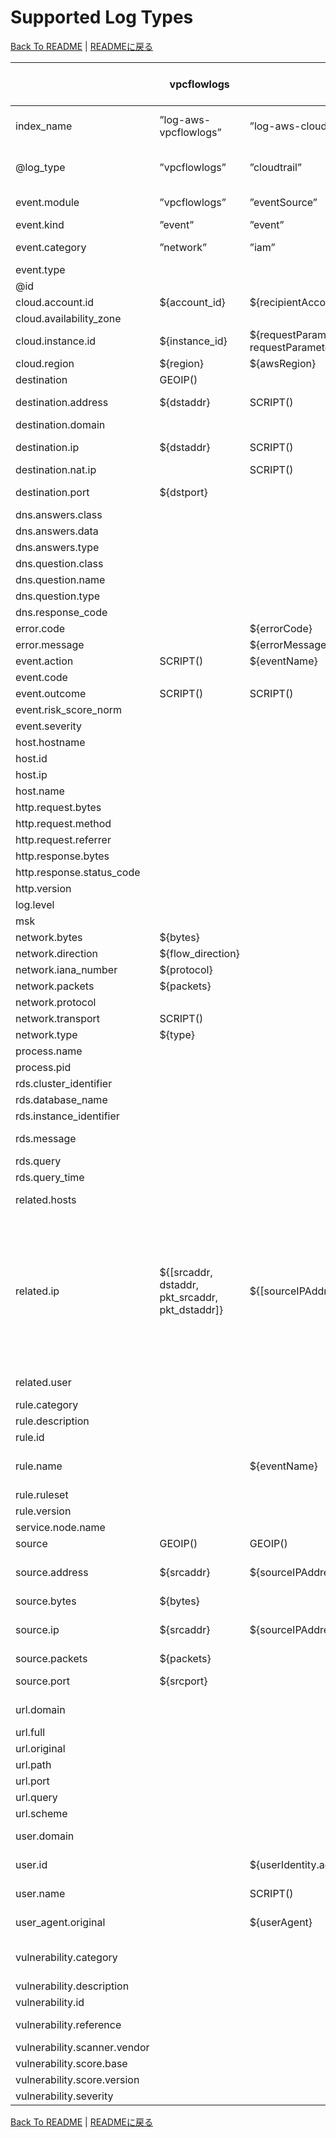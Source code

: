 # Supported Log Types

[Back To README](../README.md) | [READMEに戻る](../README_ja.md)

|                            |                  vpcflowlogs                  |                                                                           cloudtrail                                                                            |          networkfirewall           |                                                                                                                                                                                                                                                                                                                                                                                                      guardduty                                                                                                                                                                                                                                                                                                                                                                                                       |                                                         inspector                                                         |                                                                                                                                                                                                                                                                                                                                                                                                                                                                                                                                        securityhub                                                                                                                                                                                                                                                                                                                                                                                                                                                                                                                                         |             nlb              |                alb                 |           clb            |      s3accesslog      | config-history | config-snapshot |  config-rules  | cloudfront-realtime | cloudfront-standard |           waf           |   route53resolver   |       rds-postgresql       |       rds-mysql-audit        | rds-mysql-general |              rds-mysql-error              | rds-mysql-slowquery | elasticache-redis-slowlog |      msk       |                            opensearch-audit                            |    workspaces-event    |     workspaces-inventory     |         trustedadvisor         |                                            directory-service                                            |                                                 fsx-win                                                 |                                              windows-event                                              |   linux-secure   | linux-os-syslog |      index-metrics       |
|----------------------------|-----------------------------------------------|-----------------------------------------------------------------------------------------------------------------------------------------------------------------|------------------------------------|----------------------------------------------------------------------------------------------------------------------------------------------------------------------------------------------------------------------------------------------------------------------------------------------------------------------------------------------------------------------------------------------------------------------------------------------------------------------------------------------------------------------------------------------------------------------------------------------------------------------------------------------------------------------------------------------------------------------------------------------------------------------------------------------------------------------|---------------------------------------------------------------------------------------------------------------------------|--------------------------------------------------------------------------------------------------------------------------------------------------------------------------------------------------------------------------------------------------------------------------------------------------------------------------------------------------------------------------------------------------------------------------------------------------------------------------------------------------------------------------------------------------------------------------------------------------------------------------------------------------------------------------------------------------------------------------------------------------------------------------------------------------------------------------------------------------------------------------------------------------------------------------------------------------------------------------------------------------------------------------------------------------------------------------------------------|------------------------------|------------------------------------|--------------------------|-----------------------|----------------|-----------------|----------------|---------------------|---------------------|-------------------------|---------------------|----------------------------|------------------------------|-------------------|-------------------------------------------|---------------------|---------------------------|----------------|------------------------------------------------------------------------|------------------------|------------------------------|--------------------------------|---------------------------------------------------------------------------------------------------------|---------------------------------------------------------------------------------------------------------|---------------------------------------------------------------------------------------------------------|------------------|-----------------|--------------------------|
|index_name                  |”log-aws-vpcflowlogs”                          |”log-aws-cloudtrail”                                                                                                                                             |”log-aws-networkfirewall”           |”log-aws-guardduty”                                                                                                                                                                                                                                                                                                                                                                                                                                                                                                                                                                                                                                                                                                                                                                                                   |”log-aws-inspector”                                                                                                        |”log-aws-securityhub”                                                                                                                                                                                                                                                                                                                                                                                                                                                                                                                                                                                                                                                                                                                                                                                                                                                                                                                                                                                                                                                                       |”log-aws-elb”                 |”log-aws-elb”                       |”log-aws-elb”             |”log-aws-s3accesslog”  |”log-aws-config”|”log-aws-config” |”log-aws-config”|”log-aws-cloudfront” |”log-aws-cloudfront” |”log-aws-waf”            |”log-aws-r53resolver”|”log-aws-rds-postgresql”    |”log-aws-rds-mysql”           |”log-aws-rds-mysql”|”log-aws-rds-mysql”                        |”log-aws-rds-mysql”  |”log-aws-elasticache”      |”log-aws-msk”   |”log-aws-opensearch”                                                    |”log-aws-workspaces”    |”log-aws-workspaces”          |”log-aws-trustedadvisor”        |”log-aws-directory-service”                                                                              |”log-aws-fsx-win”                                                                                        |”log-win-event”                                                                                          |”log-linux-secure”|”log-linux-os”   |”metrics-opensearch-index”|
|@log_type                   |”vpcflowlogs”                                  |”cloudtrail”                                                                                                                                                     |”networkfirewall”                   |”guardduty”                                                                                                                                                                                                                                                                                                                                                                                                                                                                                                                                                                                                                                                                                                                                                                                                           |”inspector”                                                                                                                |”securityhub”                                                                                                                                                                                                                                                                                                                                                                                                                                                                                                                                                                                                                                                                                                                                                                                                                                                                                                                                                                                                                                                                               |”nlb”                         |”alb”                               |”clb”                     |”s3accesslog”          |”config-history”|”config-snapshot”|”config-rules”  |”cloudfront-realtime”|”cloudfront-standard”|”waf”                    |”route53resolver”    |”rds-postgresql”            |”rds-mysql-audit”             |”rds-mysql-general”|”rds-mysql-error”                          |”rds-mysql-slowquery”|”elasticache-redis-slowlog”|”msk”           |”opensearch-audit”                                                      |”workspaces-event”      |”workspaces-inventory”        |”trustedadvisor”                |”directory-service”                                                                                      |”fsx-win”                                                                                                |”windows-event”                                                                                          |”linux-secure”    |”linux-os-syslog”|”index-metrics”           |
|event.module                |”vpcflowlogs”                                  |”eventSource”                                                                                                                                                    |”event.event_type”                  |”guardduty”                                                                                                                                                                                                                                                                                                                                                                                                                                                                                                                                                                                                                                                                                                                                                                                                           |”inspector”                                                                                                                |SCRIPT()                                                                                                                                                                                                                                                                                                                                                                                                                                                                                                                                                                                                                                                                                                                                                                                                                                                                                                                                                                                                                                                                                    |”nlb”                         |”alb”                               |”clb”                     |”s3accesslog”          |”config-history”|”config-snapshot”|”config-rules”  |”cloudfront-realtime”|”cloudfront-standard”|”waf”                    |”route53resolver”    |”rds-postgresql”            |”audit”                       |”general”          |”error”                                    |”slowquery”          |”redis-slowlog”            |”msk”           |”opensearch-audit”                                                      |”workspaces-event”      |”workspaces-inventory”        |”trustedadvisor”                |”Event.System.Channel”                                                                                   |”Event.System.Channel”                                                                                   |”Event.System.Channel”                                                                                   |”linux-secure”    |”linux-os-syslog”|”index-metrics”           |
|event.kind                  |”event”                                        |”event”                                                                                                                                                          |SCRIPT()                            |”alert”                                                                                                                                                                                                                                                                                                                                                                                                                                                                                                                                                                                                                                                                                                                                                                                                               |                                                                                                                           |”alert”                                                                                                                                                                                                                                                                                                                                                                                                                                                                                                                                                                                                                                                                                                                                                                                                                                                                                                                                                                                                                                                                                     |”event”                       |”event”                             |”event”                   |”event”                |”state”         |”state”          |”alert”         |”event”              |”event”              |”alert”                  |”event”              |                            |                              |                   |                                           |                     |                           |                |”event”                                                                 |”event”                 |”state”                       |SCRIPT()                        |”event”                                                                                                  |”event”                                                                                                  |”event”                                                                                                  |”event”           |”event”          |                          |
|event.category              |”network”                                      |”iam”                                                                                                                                                            |”network”                           |SCRIPT()                                                                                                                                                                                                                                                                                                                                                                                                                                                                                                                                                                                                                                                                                                                                                                                                              |                                                                                                                           |SCRIPT()                                                                                                                                                                                                                                                                                                                                                                                                                                                                                                                                                                                                                                                                                                                                                                                                                                                                                                                                                                                                                                                                                    |”network”                     |”web”                               |”web”                     |”web”                  |”configuration” |”configuration”  |”configuration” |”web”                |”web”                |”web”                    |”network”            |SCRIPT()                    |”database”                    |”database”         |”database”                                 |”database”           |”database”                 |                |SCRIPT()                                                                |”[authentication, host]”|”[host]”                      |SCRIPT()                        |                                                                                                         |                                                                                                         |                                                                                                         |SCRIPT()          |SCRIPT()         |                          |
|event.type                  |                                               |                                                                                                                                                                 |                                    |                                                                                                                                                                                                                                                                                                                                                                                                                                                                                                                                                                                                                                                                                                                                                                                                                      |                                                                                                                           |                                                                                                                                                                                                                                                                                                                                                                                                                                                                                                                                                                                                                                                                                                                                                                                                                                                                                                                                                                                                                                                                                            |                              |                                    |                          |                       |”info”          |”info”           |”change”        |                     |                     |                         |                     |                            |                              |                   |                                           |                     |                           |                |”[info]”                                                                |”[info]”                |”[info]”                      |”info”                          |                                                                                                         |                                                                                                         |                                                                                                         |                  |                 |                          |
|@id                         |                                               |                                                                                                                                                                 |                                    |                                                                                                                                                                                                                                                                                                                                                                                                                                                                                                                                                                                                                                                                                                                                                                                                                      |                                                                                                                           |                                                                                                                                                                                                                                                                                                                                                                                                                                                                                                                                                                                                                                                                                                                                                                                                                                                                                                                                                                                                                                                                                            |                              |                                    |                          |                       |SCRIPT()        |SCRIPT()         |SCRIPT()        |                     |                     |                         |                     |                            |                              |                   |                                           |                     |                           |                |                                                                        |                        |                              |                                |                                                                                                         |                                                                                                         |                                                                                                         |                  |                 |                          |
|cloud.account.id            |${account_id}                                  |${recipientAccountId}                                                                                                                                            |[FromS3Key]                         |[FromS3Key]                                                                                                                                                                                                                                                                                                                                                                                                                                                                                                                                                                                                                                                                                                                                                                                                           |[FromS3Key]                                                                                                                |${AwsAccountId}                                                                                                                                                                                                                                                                                                                                                                                                                                                                                                                                                                                                                                                                                                                                                                                                                                                                                                                                                                                                                                                                             |[FromS3Key]                   |[FromS3Key]                         |[FromS3Key]               |[FromS3Key]            |${awsAccountId} |${awsAccountId}  |${awsAccountId} |[FromS3Key]          |[FromS3Key]          |SCRIPT()                 |[FromS3Key]          |[FromS3Key]                 |[FromS3Key]                   |[FromS3Key]        |[FromS3Key]                                |[FromS3Key]          |[FromS3Key]                |[FromS3Key]     |[FromS3Key]                                                             |[FromS3Key]             |[FromS3Key]                   |[FromS3Key]                     |[FromS3Key]                                                                                              |[FromS3Key]                                                                                              |[FromS3Key]                                                                                              |[FromS3Key]       |[FromS3Key]      |[FromS3Key]               |
|cloud.availability_zone     |                                               |                                                                                                                                                                 |${availability_zone}                |                                                                                                                                                                                                                                                                                                                                                                                                                                                                                                                                                                                                                                                                                                                                                                                                                      |                                                                                                                           |                                                                                                                                                                                                                                                                                                                                                                                                                                                                                                                                                                                                                                                                                                                                                                                                                                                                                                                                                                                                                                                                                            |                              |                                    |                          |                       |                |                 |                |                     |                     |                         |                     |                            |                              |                   |                                           |                     |                           |                |                                                                        |                        |                              |                                |                                                                                                         |                                                                                                         |                                                                                                         |                  |                 |                          |
|cloud.instance.id           |${instance_id}                                 |${requestParameters.instanceId responseElements.instancesSet.items.0.instanceId requestParameters.DescribeInstanceCreditSpecificationsRequest.InstanceId.content}|                                    |${resource.instanceDetails.instanceId}                                                                                                                                                                                                                                                                                                                                                                                                                                                                                                                                                                                                                                                                                                                                                                                |${resources.0.id}                                                                                                          |SCRIPT()                                                                                                                                                                                                                                                                                                                                                                                                                                                                                                                                                                                                                                                                                                                                                                                                                                                                                                                                                                                                                                                                                    |                              |                                    |                          |                       |SCRIPT()        |SCRIPT()         |SCRIPT()        |                     |                     |                         |${instance}          |                            |                              |                   |                                           |                     |                           |                |                                                                        |                        |                              |                                |                                                                                                         |                                                                                                         |SCRIPT()                                                                                                 |SCRIPT()          |SCRIPT()         |                          |
|cloud.region                |${region}                                      |${awsRegion}                                                                                                                                                     |[FromS3Key]                         |[FromS3Key]                                                                                                                                                                                                                                                                                                                                                                                                                                                                                                                                                                                                                                                                                                                                                                                                           |[FromS3Key]                                                                                                                |${Resources.0.Region}                                                                                                                                                                                                                                                                                                                                                                                                                                                                                                                                                                                                                                                                                                                                                                                                                                                                                                                                                                                                                                                                       |[FromS3Key]                   |[FromS3Key]                         |[FromS3Key]               |SCRIPT()               |${awsRegion}    |${awsRegion}     |${awsRegion}    |”global”             |”global”             |SCRIPT()                 |${region}            |[FromS3Key]                 |[FromS3Key]                   |[FromS3Key]        |[FromS3Key]                                |[FromS3Key]          |[FromS3Key]                |[FromS3Key]     |[FromS3Key]                                                             |[FromS3Key]             |[FromS3Key]                   |${result.flaggedResource.region}|[FromS3Key]                                                                                              |[FromS3Key]                                                                                              |[FromS3Key]                                                                                              |[FromS3Key]       |[FromS3Key]      |[FromS3Key]               |
|destination                 |GEOIP()                                        |                                                                                                                                                                 |GEOIP()                             |GEOIP()                                                                                                                                                                                                                                                                                                                                                                                                                                                                                                                                                                                                                                                                                                                                                                                                               |                                                                                                                           |GEOIP()                                                                                                                                                                                                                                                                                                                                                                                                                                                                                                                                                                                                                                                                                                                                                                                                                                                                                                                                                                                                                                                                                     |GEOIP()                       |GEOIP()                             |GEOIP()                   |                       |                |                 |                |                     |                     |                         |                     |                            |                              |                   |                                           |                     |                           |                |                                                                        |                        |                              |                                |GEOIP()                                                                                                  |GEOIP()                                                                                                  |GEOIP()                                                                                                  |                  |                 |                          |
|destination.address         |${dstaddr}                                     |SCRIPT()                                                                                                                                                         |                                    |SCRIPT()                                                                                                                                                                                                                                                                                                                                                                                                                                                                                                                                                                                                                                                                                                                                                                                                              |                                                                                                                           |${ProductFields.aws/guardduty/resource/instanceDetails/networkInterfaces.0_/privateIpAddress ProductFields.aws/guardduty/service/action/networkConnectionAction/localIpDetails/ipAddressV4}                                                                                                                                                                                                                                                                                                                                                                                                                                                                                                                                                                                                                                                                                                                                                                                                                                                                                                 |${destination_ip}             |${target_ip}                        |${backend_ip}             |${EndPoint}            |                |                 |                |                     |                     |                         |                     |                            |                              |                   |                                           |                     |                           |                |                                                                        |                        |                              |                                |                                                                                                         |                                                                                                         |                                                                                                         |                  |                 |                          |
|destination.domain          |                                               |                                                                                                                                                                 |                                    |                                                                                                                                                                                                                                                                                                                                                                                                                                                                                                                                                                                                                                                                                                                                                                                                                      |                                                                                                                           |                                                                                                                                                                                                                                                                                                                                                                                                                                                                                                                                                                                                                                                                                                                                                                                                                                                                                                                                                                                                                                                                                            |                              |                                    |                          |${EndPoint}            |                |                 |                |                     |                     |                         |                     |                            |                              |                   |                                           |                     |                           |                |                                                                        |                        |                              |                                |                                                                                                         |                                                                                                         |                                                                                                         |                  |                 |                          |
|destination.ip              |${dstaddr}                                     |SCRIPT()                                                                                                                                                         |${event.dest_ip}                    |SCRIPT()                                                                                                                                                                                                                                                                                                                                                                                                                                                                                                                                                                                                                                                                                                                                                                                                              |                                                                                                                           |${ProductFields.aws/guardduty/resource/instanceDetails/networkInterfaces.0_/privateIpAddress ProductFields.aws/guardduty/service/action/networkConnectionAction/localIpDetails/ipAddressV4}                                                                                                                                                                                                                                                                                                                                                                                                                                                                                                                                                                                                                                                                                                                                                                                                                                                                                                 |${destination_ip}             |${target_ip}                        |${backend_ip}             |                       |                |                 |                |                     |                     |                         |                     |                            |                              |                   |                                           |                     |                           |                |                                                                        |                        |                              |                                |${Event.EventData.Data.DestAddress}                                                                      |${Event.EventData.Data.DestAddress}                                                                      |${Event.EventData.Data.DestAddress}                                                                      |                  |                 |                          |
|destination.nat.ip          |                                               |SCRIPT()                                                                                                                                                         |                                    |SCRIPT()                                                                                                                                                                                                                                                                                                                                                                                                                                                                                                                                                                                                                                                                                                                                                                                                              |                                                                                                                           |${ProductFields.aws/guardduty/resource/instanceDetails/networkInterfaces.0_/publicIp}                                                                                                                                                                                                                                                                                                                                                                                                                                                                                                                                                                                                                                                                                                                                                                                                                                                                                                                                                                                                       |                              |                                    |                          |                       |                |                 |                |                     |                     |                         |                     |                            |                              |                   |                                           |                     |                           |                |                                                                        |                        |                              |                                |                                                                                                         |                                                                                                         |                                                                                                         |                  |                 |                          |
|destination.port            |${dstport}                                     |                                                                                                                                                                 |${event.dest_port}                  |SCRIPT()                                                                                                                                                                                                                                                                                                                                                                                                                                                                                                                                                                                                                                                                                                                                                                                                              |                                                                                                                           |${ProductFields.aws/guardduty/service/action/portProbeAction/portProbeDetails/localPortDetails.0_/port ProductFields.aws/guardduty/service/action/networkConnectionAction/localPortDetails/port}                                                                                                                                                                                                                                                                                                                                                                                                                                                                                                                                                                                                                                                                                                                                                                                                                                                                                            |${destination_port}           |${target_port}                      |${backend_port}           |                       |                |                 |                |                     |                     |                         |                     |                            |                              |                   |                                           |                     |                           |                |                                                                        |                        |                              |                                |${Event.EventData.Data.DestPort}                                                                         |${Event.EventData.Data.DestPort}                                                                         |${Event.EventData.Data.DestPort}                                                                         |                  |                 |                          |
|dns.answers.class           |                                               |                                                                                                                                                                 |                                    |                                                                                                                                                                                                                                                                                                                                                                                                                                                                                                                                                                                                                                                                                                                                                                                                                      |                                                                                                                           |                                                                                                                                                                                                                                                                                                                                                                                                                                                                                                                                                                                                                                                                                                                                                                                                                                                                                                                                                                                                                                                                                            |                              |                                    |                          |                       |                |                 |                |                     |                     |                         |${answers.0.Class}   |                            |                              |                   |                                           |                     |                           |                |                                                                        |                        |                              |                                |                                                                                                         |                                                                                                         |                                                                                                         |                  |                 |                          |
|dns.answers.data            |                                               |                                                                                                                                                                 |                                    |                                                                                                                                                                                                                                                                                                                                                                                                                                                                                                                                                                                                                                                                                                                                                                                                                      |                                                                                                                           |                                                                                                                                                                                                                                                                                                                                                                                                                                                                                                                                                                                                                                                                                                                                                                                                                                                                                                                                                                                                                                                                                            |                              |                                    |                          |                       |                |                 |                |                     |                     |                         |SCRIPT()             |                            |                              |                   |                                           |                     |                           |                |                                                                        |                        |                              |                                |                                                                                                         |                                                                                                         |                                                                                                         |                  |                 |                          |
|dns.answers.type            |                                               |                                                                                                                                                                 |                                    |                                                                                                                                                                                                                                                                                                                                                                                                                                                                                                                                                                                                                                                                                                                                                                                                                      |                                                                                                                           |                                                                                                                                                                                                                                                                                                                                                                                                                                                                                                                                                                                                                                                                                                                                                                                                                                                                                                                                                                                                                                                                                            |                              |                                    |                          |                       |                |                 |                |                     |                     |                         |${answers.0.Type}    |                            |                              |                   |                                           |                     |                           |                |                                                                        |                        |                              |                                |                                                                                                         |                                                                                                         |                                                                                                         |                  |                 |                          |
|dns.question.class          |                                               |                                                                                                                                                                 |                                    |                                                                                                                                                                                                                                                                                                                                                                                                                                                                                                                                                                                                                                                                                                                                                                                                                      |                                                                                                                           |                                                                                                                                                                                                                                                                                                                                                                                                                                                                                                                                                                                                                                                                                                                                                                                                                                                                                                                                                                                                                                                                                            |                              |                                    |                          |                       |                |                 |                |                     |                     |                         |${query_class}       |                            |                              |                   |                                           |                     |                           |                |                                                                        |                        |                              |                                |                                                                                                         |                                                                                                         |                                                                                                         |                  |                 |                          |
|dns.question.name           |                                               |                                                                                                                                                                 |                                    |${service.action.dnsRequestAction.domain}                                                                                                                                                                                                                                                                                                                                                                                                                                                                                                                                                                                                                                                                                                                                                                             |                                                                                                                           |${ProductFields.aws/guardduty/service/action/dnsRequestAction/domain}                                                                                                                                                                                                                                                                                                                                                                                                                                                                                                                                                                                                                                                                                                                                                                                                                                                                                                                                                                                                                       |                              |                                    |                          |                       |                |                 |                |                     |                     |                         |SCRIPT()             |                            |                              |                   |                                           |                     |                           |                |                                                                        |                        |                              |                                |                                                                                                         |                                                                                                         |                                                                                                         |                  |                 |                          |
|dns.question.type           |                                               |                                                                                                                                                                 |                                    |                                                                                                                                                                                                                                                                                                                                                                                                                                                                                                                                                                                                                                                                                                                                                                                                                      |                                                                                                                           |                                                                                                                                                                                                                                                                                                                                                                                                                                                                                                                                                                                                                                                                                                                                                                                                                                                                                                                                                                                                                                                                                            |                              |                                    |                          |                       |                |                 |                |                     |                     |                         |${query_type}        |                            |                              |                   |                                           |                     |                           |                |                                                                        |                        |                              |                                |                                                                                                         |                                                                                                         |                                                                                                         |                  |                 |                          |
|dns.response_code           |                                               |                                                                                                                                                                 |                                    |                                                                                                                                                                                                                                                                                                                                                                                                                                                                                                                                                                                                                                                                                                                                                                                                                      |                                                                                                                           |                                                                                                                                                                                                                                                                                                                                                                                                                                                                                                                                                                                                                                                                                                                                                                                                                                                                                                                                                                                                                                                                                            |                              |                                    |                          |                       |                |                 |                |                     |                     |                         |${rcode}             |                            |                              |                   |                                           |                     |                           |                |                                                                        |                        |                              |                                |                                                                                                         |                                                                                                         |                                                                                                         |                  |                 |                          |
|error.code                  |                                               |${errorCode}                                                                                                                                                     |                                    |                                                                                                                                                                                                                                                                                                                                                                                                                                                                                                                                                                                                                                                                                                                                                                                                                      |                                                                                                                           |                                                                                                                                                                                                                                                                                                                                                                                                                                                                                                                                                                                                                                                                                                                                                                                                                                                                                                                                                                                                                                                                                            |                              |                                    |                          |                       |                |                 |                |                     |                     |                         |                     |                            |                              |                   |                                           |                     |                           |                |                                                                        |                        |                              |                                |${Event.System.Status}                                                                                   |${Event.System.Status}                                                                                   |${Event.System.Status}                                                                                   |                  |                 |                          |
|error.message               |                                               |${errorMessage}                                                                                                                                                  |                                    |                                                                                                                                                                                                                                                                                                                                                                                                                                                                                                                                                                                                                                                                                                                                                                                                                      |                                                                                                                           |                                                                                                                                                                                                                                                                                                                                                                                                                                                                                                                                                                                                                                                                                                                                                                                                                                                                                                                                                                                                                                                                                            |                              |                                    |                          |                       |                |                 |                |                     |                     |                         |                     |                            |                              |                   |                                           |                     |                           |                |                                                                        |                        |                              |                                |                                                                                                         |                                                                                                         |                                                                                                         |                  |                 |                          |
|event.action                |SCRIPT()                                       |${eventName}                                                                                                                                                     |${event.alert.action}               |                                                                                                                                                                                                                                                                                                                                                                                                                                                                                                                                                                                                                                                                                                                                                                                                                      |                                                                                                                           |                                                                                                                                                                                                                                                                                                                                                                                                                                                                                                                                                                                                                                                                                                                                                                                                                                                                                                                                                                                                                                                                                            |                              |                                    |                          |                       |                |                 |                |                     |                     |${action}                |                     |SCRIPT()                    |                              |                   |                                           |                     |                           |                |                                                                        |                        |                              |                                |SCRIPT()                                                                                                 |SCRIPT()                                                                                                 |SCRIPT()                                                                                                 |SCRIPT()          |SCRIPT()         |                          |
|event.code                  |                                               |                                                                                                                                                                 |                                    |                                                                                                                                                                                                                                                                                                                                                                                                                                                                                                                                                                                                                                                                                                                                                                                                                      |                                                                                                                           |                                                                                                                                                                                                                                                                                                                                                                                                                                                                                                                                                                                                                                                                                                                                                                                                                                                                                                                                                                                                                                                                                            |                              |                                    |                          |                       |                |                 |                |                     |                     |                         |                     |                            |                              |                   |                                           |                     |                           |                |                                                                        |                        |                              |                                |${Event.System.EventID}                                                                                  |${Event.System.EventID}                                                                                  |${Event.System.EventID}                                                                                  |                  |                 |                          |
|event.outcome               |SCRIPT()                                       |SCRIPT()                                                                                                                                                         |                                    |                                                                                                                                                                                                                                                                                                                                                                                                                                                                                                                                                                                                                                                                                                                                                                                                                      |                                                                                                                           |                                                                                                                                                                                                                                                                                                                                                                                                                                                                                                                                                                                                                                                                                                                                                                                                                                                                                                                                                                                                                                                                                            |                              |                                    |                          |                       |                |                 |                |                     |                     |                         |                     |SCRIPT()                    |                              |                   |                                           |                     |                           |                |SCRIPT()                                                                |”success”               |                              |                                |SCRIPT()                                                                                                 |SCRIPT()                                                                                                 |SCRIPT()                                                                                                 |SCRIPT()          |SCRIPT()         |                          |
|event.risk_score_norm       |                                               |                                                                                                                                                                 |                                    |                                                                                                                                                                                                                                                                                                                                                                                                                                                                                                                                                                                                                                                                                                                                                                                                                      |                                                                                                                           |${Severity.Normalized}                                                                                                                                                                                                                                                                                                                                                                                                                                                                                                                                                                                                                                                                                                                                                                                                                                                                                                                                                                                                                                                                      |                              |                                    |                          |                       |                |                 |                |                     |                     |                         |                     |                            |                              |                   |                                           |                     |                           |                |                                                                        |                        |                              |                                |                                                                                                         |                                                                                                         |                                                                                                         |                  |                 |                          |
|event.severity              |                                               |                                                                                                                                                                 |${event.alert.severity}             |${severity}                                                                                                                                                                                                                                                                                                                                                                                                                                                                                                                                                                                                                                                                                                                                                                                                           |                                                                                                                           |${Severity.Product}                                                                                                                                                                                                                                                                                                                                                                                                                                                                                                                                                                                                                                                                                                                                                                                                                                                                                                                                                                                                                                                                         |                              |                                    |                          |                       |                |                 |                |                     |                     |                         |                     |                            |                              |                   |                                           |                     |                           |                |                                                                        |                        |                              |                                |                                                                                                         |                                                                                                         |                                                                                                         |                  |                 |                          |
|host.hostname               |                                               |                                                                                                                                                                 |                                    |                                                                                                                                                                                                                                                                                                                                                                                                                                                                                                                                                                                                                                                                                                                                                                                                                      |                                                                                                                           |                                                                                                                                                                                                                                                                                                                                                                                                                                                                                                                                                                                                                                                                                                                                                                                                                                                                                                                                                                                                                                                                                            |                              |                                    |                          |                       |                |                 |                |                     |                     |                         |                     |                            |                              |                   |                                           |                     |                           |                |                                                                        |                        |${ComputerName}               |                                |                                                                                                         |                                                                                                         |                                                                                                         |${hostname}       |${hostname}      |                          |
|host.id                     |                                               |                                                                                                                                                                 |                                    |                                                                                                                                                                                                                                                                                                                                                                                                                                                                                                                                                                                                                                                                                                                                                                                                                      |                                                                                                                           |                                                                                                                                                                                                                                                                                                                                                                                                                                                                                                                                                                                                                                                                                                                                                                                                                                                                                                                                                                                                                                                                                            |                              |                                    |                          |                       |                |                 |                |                     |                     |                         |                     |                            |                              |                   |                                           |                     |                           |                |                                                                        |${workspaceId}          |${WorkspaceId}                |                                |                                                                                                         |                                                                                                         |                                                                                                         |                  |                 |                          |
|host.ip                     |                                               |                                                                                                                                                                 |                                    |                                                                                                                                                                                                                                                                                                                                                                                                                                                                                                                                                                                                                                                                                                                                                                                                                      |                                                                                                                           |                                                                                                                                                                                                                                                                                                                                                                                                                                                                                                                                                                                                                                                                                                                                                                                                                                                                                                                                                                                                                                                                                            |                              |                                    |                          |                       |                |                 |                |                     |                     |                         |                     |                            |                              |                   |                                           |                     |                           |                |                                                                        |                        |${IpAddress}                  |                                |                                                                                                         |                                                                                                         |                                                                                                         |                  |                 |                          |
|host.name                   |                                               |                                                                                                                                                                 |                                    |                                                                                                                                                                                                                                                                                                                                                                                                                                                                                                                                                                                                                                                                                                                                                                                                                      |                                                                                                                           |                                                                                                                                                                                                                                                                                                                                                                                                                                                                                                                                                                                                                                                                                                                                                                                                                                                                                                                                                                                                                                                                                            |                              |                                    |                          |                       |                |                 |                |                     |                     |                         |                     |                            |                              |                   |                                           |                     |                           |                |                                                                        |                        |${ComputerName}               |                                |${Event.System.Computer}                                                                                 |${Event.System.Computer}                                                                                 |${Event.System.Computer}                                                                                 |                  |                 |                          |
|http.request.bytes          |                                               |                                                                                                                                                                 |                                    |                                                                                                                                                                                                                                                                                                                                                                                                                                                                                                                                                                                                                                                                                                                                                                                                                      |                                                                                                                           |                                                                                                                                                                                                                                                                                                                                                                                                                                                                                                                                                                                                                                                                                                                                                                                                                                                                                                                                                                                                                                                                                            |${received_bytes}             |${received_bytes}                   |${received_bytes}         |                       |                |                 |                |${cs_bytes}          |${cs_bytes}          |                         |                     |                            |                              |                   |                                           |                     |                           |                |                                                                        |                        |                              |                                |                                                                                                         |                                                                                                         |                                                                                                         |                  |                 |                          |
|http.request.method         |                                               |                                                                                                                                                                 |${event.http.http_method}           |                                                                                                                                                                                                                                                                                                                                                                                                                                                                                                                                                                                                                                                                                                                                                                                                                      |                                                                                                                           |                                                                                                                                                                                                                                                                                                                                                                                                                                                                                                                                                                                                                                                                                                                                                                                                                                                                                                                                                                                                                                                                                            |                              |${http_method}                      |${http_method}            |${RequestURI_operation}|                |                 |                |${cs_method}         |${cs_method}         |${httpRequest.httpMethod}|                     |                            |                              |                   |                                           |                     |                           |                |                                                                        |                        |                              |                                |                                                                                                         |                                                                                                         |                                                                                                         |                  |                 |                          |
|http.request.referrer       |                                               |                                                                                                                                                                 |                                    |                                                                                                                                                                                                                                                                                                                                                                                                                                                                                                                                                                                                                                                                                                                                                                                                                      |                                                                                                                           |                                                                                                                                                                                                                                                                                                                                                                                                                                                                                                                                                                                                                                                                                                                                                                                                                                                                                                                                                                                                                                                                                            |                              |                                    |                          |${Referrer}            |                |                 |                |${cs_referer}        |${cs_referer}        |SCRIPT()                 |                     |                            |                              |                   |                                           |                     |                           |                |                                                                        |                        |                              |                                |                                                                                                         |                                                                                                         |                                                                                                         |                  |                 |                          |
|http.response.bytes         |                                               |                                                                                                                                                                 |                                    |                                                                                                                                                                                                                                                                                                                                                                                                                                                                                                                                                                                                                                                                                                                                                                                                                      |                                                                                                                           |                                                                                                                                                                                                                                                                                                                                                                                                                                                                                                                                                                                                                                                                                                                                                                                                                                                                                                                                                                                                                                                                                            |${sent_bytes}                 |${sent_bytes}                       |${sent_bytes}             |${BytesSent}           |                |                 |                |${sc_bytes}          |${sc_bytes}          |                         |                     |                            |                              |                   |                                           |                     |                           |                |                                                                        |                        |                              |                                |                                                                                                         |                                                                                                         |                                                                                                         |                  |                 |                          |
|http.response.status_code   |                                               |                                                                                                                                                                 |                                    |                                                                                                                                                                                                                                                                                                                                                                                                                                                                                                                                                                                                                                                                                                                                                                                                                      |                                                                                                                           |                                                                                                                                                                                                                                                                                                                                                                                                                                                                                                                                                                                                                                                                                                                                                                                                                                                                                                                                                                                                                                                                                            |                              |${elb_status_code}                  |${elb_status_code}        |${HTTPstatus}          |                |                 |                |${sc_status}         |${sc_status}         |                         |                     |                            |                              |                   |                                           |                     |                           |                |                                                                        |                        |                              |                                |                                                                                                         |                                                                                                         |                                                                                                         |                  |                 |                          |
|http.version                |                                               |                                                                                                                                                                 |                                    |                                                                                                                                                                                                                                                                                                                                                                                                                                                                                                                                                                                                                                                                                                                                                                                                                      |                                                                                                                           |                                                                                                                                                                                                                                                                                                                                                                                                                                                                                                                                                                                                                                                                                                                                                                                                                                                                                                                                                                                                                                                                                            |                              |${http_version}                     |${http_version}           |                       |                |                 |                |SCRIPT()             |SCRIPT()             |SCRIPT()                 |                     |                            |                              |                   |                                           |                     |                           |                |                                                                        |                        |                              |                                |                                                                                                         |                                                                                                         |                                                                                                         |                  |                 |                          |
|log.level                   |                                               |                                                                                                                                                                 |                                    |                                                                                                                                                                                                                                                                                                                                                                                                                                                                                                                                                                                                                                                                                                                                                                                                                      |                                                                                                                           |                                                                                                                                                                                                                                                                                                                                                                                                                                                                                                                                                                                                                                                                                                                                                                                                                                                                                                                                                                                                                                                                                            |                              |                                    |                          |                       |                |                 |                |                     |                     |                         |                     |${postgresql_log_level}     |                              |                   |${mysql_log_level}                         |                     |                           |${msk_log_level}|                                                                        |                        |                              |                                |                                                                                                         |                                                                                                         |                                                                                                         |                  |                 |                          |
|msk                         |                                               |                                                                                                                                                                 |                                    |                                                                                                                                                                                                                                                                                                                                                                                                                                                                                                                                                                                                                                                                                                                                                                                                                      |                                                                                                                           |                                                                                                                                                                                                                                                                                                                                                                                                                                                                                                                                                                                                                                                                                                                                                                                                                                                                                                                                                                                                                                                                                            |                              |                                    |                          |                       |                |                 |                |                     |                     |                         |                     |                            |                              |                   |                                           |                     |                           |SCRIPT()        |                                                                        |                        |                              |                                |                                                                                                         |                                                                                                         |                                                                                                         |                  |                 |                          |
|network.bytes               |${bytes}                                       |                                                                                                                                                                 |${event.netflow.bytes}              |                                                                                                                                                                                                                                                                                                                                                                                                                                                                                                                                                                                                                                                                                                                                                                                                                      |                                                                                                                           |                                                                                                                                                                                                                                                                                                                                                                                                                                                                                                                                                                                                                                                                                                                                                                                                                                                                                                                                                                                                                                                                                            |                              |                                    |                          |                       |                |                 |                |                     |                     |                         |                     |                            |                              |                   |                                           |                     |                           |                |                                                                        |                        |                              |                                |                                                                                                         |                                                                                                         |                                                                                                         |                  |                 |                          |
|network.direction           |${flow_direction}                              |                                                                                                                                                                 |                                    |SCRIPT()                                                                                                                                                                                                                                                                                                                                                                                                                                                                                                                                                                                                                                                                                                                                                                                                              |                                                                                                                           |                                                                                                                                                                                                                                                                                                                                                                                                                                                                                                                                                                                                                                                                                                                                                                                                                                                                                                                                                                                                                                                                                            |                              |                                    |                          |                       |                |                 |                |                     |                     |                         |                     |                            |                              |                   |                                           |                     |                           |                |                                                                        |                        |                              |                                |                                                                                                         |                                                                                                         |                                                                                                         |                  |                 |                          |
|network.iana_number         |${protocol}                                    |                                                                                                                                                                 |                                    |                                                                                                                                                                                                                                                                                                                                                                                                                                                                                                                                                                                                                                                                                                                                                                                                                      |                                                                                                                           |                                                                                                                                                                                                                                                                                                                                                                                                                                                                                                                                                                                                                                                                                                                                                                                                                                                                                                                                                                                                                                                                                            |                              |                                    |                          |                       |                |                 |                |                     |                     |                         |                     |                            |                              |                   |                                           |                     |                           |                |                                                                        |                        |                              |                                |                                                                                                         |                                                                                                         |                                                                                                         |                  |                 |                          |
|network.packets             |${packets}                                     |                                                                                                                                                                 |${event.netflow.pkts}               |                                                                                                                                                                                                                                                                                                                                                                                                                                                                                                                                                                                                                                                                                                                                                                                                                      |                                                                                                                           |                                                                                                                                                                                                                                                                                                                                                                                                                                                                                                                                                                                                                                                                                                                                                                                                                                                                                                                                                                                                                                                                                            |                              |                                    |                          |                       |                |                 |                |                     |                     |                         |                     |                            |                              |                   |                                           |                     |                           |                |                                                                        |                        |                              |                                |                                                                                                         |                                                                                                         |                                                                                                         |                  |                 |                          |
|network.protocol            |                                               |                                                                                                                                                                 |${event.app_proto}                  |                                                                                                                                                                                                                                                                                                                                                                                                                                                                                                                                                                                                                                                                                                                                                                                                                      |                                                                                                                           |                                                                                                                                                                                                                                                                                                                                                                                                                                                                                                                                                                                                                                                                                                                                                                                                                                                                                                                                                                                                                                                                                            |                              |                                    |                          |                       |                |                 |                |                     |                     |                         |                     |                            |                              |                   |                                           |                     |                           |                |                                                                        |                        |                              |                                |                                                                                                         |                                                                                                         |                                                                                                         |                  |                 |                          |
|network.transport           |SCRIPT()                                       |                                                                                                                                                                 |SCRIPT()                            |                                                                                                                                                                                                                                                                                                                                                                                                                                                                                                                                                                                                                                                                                                                                                                                                                      |                                                                                                                           |                                                                                                                                                                                                                                                                                                                                                                                                                                                                                                                                                                                                                                                                                                                                                                                                                                                                                                                                                                                                                                                                                            |                              |                                    |                          |                       |                |                 |                |                     |                     |                         |                     |                            |                              |                   |                                           |                     |                           |                |                                                                        |                        |                              |                                |                                                                                                         |                                                                                                         |                                                                                                         |                  |                 |                          |
|network.type                |${type}                                        |                                                                                                                                                                 |                                    |                                                                                                                                                                                                                                                                                                                                                                                                                                                                                                                                                                                                                                                                                                                                                                                                                      |                                                                                                                           |                                                                                                                                                                                                                                                                                                                                                                                                                                                                                                                                                                                                                                                                                                                                                                                                                                                                                                                                                                                                                                                                                            |                              |                                    |                          |                       |                |                 |                |                     |                     |                         |                     |                            |                              |                   |                                           |                     |                           |                |                                                                        |                        |                              |                                |                                                                                                         |                                                                                                         |                                                                                                         |                  |                 |                          |
|process.name                |                                               |                                                                                                                                                                 |                                    |                                                                                                                                                                                                                                                                                                                                                                                                                                                                                                                                                                                                                                                                                                                                                                                                                      |                                                                                                                           |                                                                                                                                                                                                                                                                                                                                                                                                                                                                                                                                                                                                                                                                                                                                                                                                                                                                                                                                                                                                                                                                                            |                              |                                    |                          |                       |                |                 |                |                     |                     |                         |                     |                            |                              |                   |                                           |                     |                           |                |                                                                        |                        |                              |                                |                                                                                                         |                                                                                                         |                                                                                                         |${proc}           |${proc}          |                          |
|process.pid                 |                                               |                                                                                                                                                                 |                                    |                                                                                                                                                                                                                                                                                                                                                                                                                                                                                                                                                                                                                                                                                                                                                                                                                      |                                                                                                                           |                                                                                                                                                                                                                                                                                                                                                                                                                                                                                                                                                                                                                                                                                                                                                                                                                                                                                                                                                                                                                                                                                            |                              |                                    |                          |                       |                |                 |                |                     |                     |                         |                     |${postgresql_pid}           |                              |                   |                                           |                     |                           |                |                                                                        |                        |                              |                                |                                                                                                         |                                                                                                         |                                                                                                         |${pid}            |${pid}           |                          |
|rds.cluster_identifier      |                                               |                                                                                                                                                                 |                                    |                                                                                                                                                                                                                                                                                                                                                                                                                                                                                                                                                                                                                                                                                                                                                                                                                      |                                                                                                                           |                                                                                                                                                                                                                                                                                                                                                                                                                                                                                                                                                                                                                                                                                                                                                                                                                                                                                                                                                                                                                                                                                            |                              |                                    |                          |                       |                |                 |                |                     |                     |                         |                     |SCRIPT()                    |                              |                   |                                           |SCRIPT()             |                           |                |                                                                        |                        |                              |                                |                                                                                                         |                                                                                                         |                                                                                                         |                  |                 |                          |
|rds.database_name           |                                               |                                                                                                                                                                 |                                    |                                                                                                                                                                                                                                                                                                                                                                                                                                                                                                                                                                                                                                                                                                                                                                                                                      |                                                                                                                           |                                                                                                                                                                                                                                                                                                                                                                                                                                                                                                                                                                                                                                                                                                                                                                                                                                                                                                                                                                                                                                                                                            |                              |                                    |                          |                       |                |                 |                |                     |                     |                         |                     |${postgresql_database}      |${mysql_database}             |                   |                                           |                     |                           |                |                                                                        |                        |                              |                                |                                                                                                         |                                                                                                         |                                                                                                         |                  |                 |                          |
|rds.instance_identifier     |                                               |                                                                                                                                                                 |                                    |                                                                                                                                                                                                                                                                                                                                                                                                                                                                                                                                                                                                                                                                                                                                                                                                                      |                                                                                                                           |                                                                                                                                                                                                                                                                                                                                                                                                                                                                                                                                                                                                                                                                                                                                                                                                                                                                                                                                                                                                                                                                                            |                              |                                    |                          |                       |                |                 |                |                     |                     |                         |                     |SCRIPT()                    |                              |                   |                                           |SCRIPT()             |                           |                |                                                                        |                        |                              |                                |                                                                                                         |                                                                                                         |                                                                                                         |                  |                 |                          |
|rds.message                 |                                               |                                                                                                                                                                 |                                    |                                                                                                                                                                                                                                                                                                                                                                                                                                                                                                                                                                                                                                                                                                                                                                                                                      |                                                                                                                           |                                                                                                                                                                                                                                                                                                                                                                                                                                                                                                                                                                                                                                                                                                                                                                                                                                                                                                                                                                                                                                                                                            |                              |                                    |                          |                       |                |                 |                |                     |                     |                         |                     |${postgresql_message}       |                              |                   |${mysql_message mysql_server_audit_message}|                     |                           |                |                                                                        |                        |                              |                                |                                                                                                         |                                                                                                         |                                                                                                         |                  |                 |                          |
|rds.query                   |                                               |                                                                                                                                                                 |                                    |                                                                                                                                                                                                                                                                                                                                                                                                                                                                                                                                                                                                                                                                                                                                                                                                                      |                                                                                                                           |                                                                                                                                                                                                                                                                                                                                                                                                                                                                                                                                                                                                                                                                                                                                                                                                                                                                                                                                                                                                                                                                                            |                              |                                    |                          |                       |                |                 |                |                     |                     |                         |                     |SCRIPT()                    |SCRIPT()                      |SCRIPT()           |SCRIPT()                                   |SCRIPT()             |                           |                |                                                                        |                        |                              |                                |                                                                                                         |                                                                                                         |                                                                                                         |                  |                 |                          |
|rds.query_time              |                                               |                                                                                                                                                                 |                                    |                                                                                                                                                                                                                                                                                                                                                                                                                                                                                                                                                                                                                                                                                                                                                                                                                      |                                                                                                                           |                                                                                                                                                                                                                                                                                                                                                                                                                                                                                                                                                                                                                                                                                                                                                                                                                                                                                                                                                                                                                                                                                            |                              |                                    |                          |                       |                |                 |                |                     |                     |                         |                     |SCRIPT()                    |                              |                   |                                           |${mysql_query_time}  |                           |                |                                                                        |                        |                              |                                |                                                                                                         |                                                                                                         |                                                                                                         |                  |                 |                          |
|related.hosts               |                                               |                                                                                                                                                                 |                                    |                                                                                                                                                                                                                                                                                                                                                                                                                                                                                                                                                                                                                                                                                                                                                                                                                      |${[resources.0.id]}                                                                                                        |                                                                                                                                                                                                                                                                                                                                                                                                                                                                                                                                                                                                                                                                                                                                                                                                                                                                                                                                                                                                                                                                                            |                              |                                    |                          |                       |SCRIPT()        |SCRIPT()         |SCRIPT()        |                     |                     |                         |                     |                            |                              |                   |                                           |                     |                           |                |${[audit_rest_request_headers.Host]}                                    |${[workspaceId]}        |${[ComputerName, WorkspaceId]}|                                |                                                                                                         |                                                                                                         |                                                                                                         |SCRIPT()          |SCRIPT()         |                          |
|related.ip                  |${[srcaddr, dstaddr, pkt_srcaddr, pkt_dstaddr]}|${[sourceIPAddress]}                                                                                                                                             |${[event.dest_ip, event.src_ip]}    |${[resource.instanceDetails.networkInterfaces.0.privateIpAddress, service.action.networkConnectionAction.localIpDetails.ipAddressV4, resource.instanceDetails.networkInterfaces.0.publicIp, service.action.awsApiCallAction.remoteIpDetails.ipAddressV4, service.action.networkConnectionAction.remoteIpDetails.ipAddressV4, service.action.portProbeAction.portProbeDetails.0.remoteIpDetails.ipAddressV4, service.action.kubernetesApiCallAction.remoteIpDetails.ipAddressV4, service.action.awsApiCallAction.remoteIpDetails.ipAddressV6, service.action.networkConnectionAction.remoteIpDetails.ipAddressV6, service.action.portProbeAction.portProbeDetails.0.remoteIpDetails.ipAddressV6, service.action.kubernetesApiCallAction.remoteIpDetails.ipAddressV6, service.action.kubernetesApiCallAction.sourceIPs]}|${resources.0.details.awsEc2Instance.ipV4Addresses}                                                                        |${[ProductFields.aws/guardduty/resource/instanceDetails/networkInterfaces.0_/privateIpAddress, ProductFields.aws/guardduty/service/action/networkConnectionAction/localIpDetails/ipAddressV4, ProductFields.aws/guardduty/resource/instanceDetails/networkInterfaces.0_/publicIp, ProductFields.aws/guardduty/service/action/awsApiCallAction/remoteIpDetails/ipAddressV4, ProductFields.aws/guardduty/service/action/networkConnectionAction/remoteIpDetails/ipAddressV4, ProductFields.aws/guardduty/service/action/portProbeAction/portProbeDetails.0_/remoteIpDetails/ipAddressV4, ProductFields.aws/guardduty/service/action/kubernetesApiCallAction/remoteIpDetails/ipAddressV4, ProductFields.aws/guardduty/service/action/awsApiCallAction/remoteIpDetails/ipAddressV6, ProductFields.aws/guardduty/service/action/networkConnectionAction/remoteIpDetails/ipAddressV6, ProductFields.aws/guardduty/service/action/portProbeAction/portProbeDetails.0_/remoteIpDetails/ipAddressV6, ProductFields.aws/guardduty/service/action/kubernetesApiCallAction/remoteIpDetails/ipAddressV6]}|${[client_ip, destination_ip]}|${[target_ip, client_ip, http_host]}|${[backend_ip, client_ip]}|${[RemoteIP]}          |SCRIPT()        |SCRIPT()         |SCRIPT()        |${[c_ip]}            |${[c_ip]}            |${[httpRequest.clientIp]}|${[srcaddr]}         |${postgresql_source_address}|${[mysql_host]}               |                   |                                           |${[mysql_source_ip]} |SCRIPT()                   |                |${[audit_request_remote_address, audit_rest_request_headers.Host]}      |${[clientIpAddress]}    |${[IpAddress]}                |                                |${[Event.EventData.Data.DestAddress, Event.EventData.Data.IpAddress, Event.EventData.Data.SourceAddress]}|${[Event.EventData.Data.DestAddress, Event.EventData.Data.IpAddress, Event.EventData.Data.SourceAddress]}|${[Event.EventData.Data.DestAddress, Event.EventData.Data.IpAddress, Event.EventData.Data.SourceAddress]}|SCRIPT()          |SCRIPT()         |                          |
|related.user                |                                               |                                                                                                                                                                 |                                    |${[resource.accessKeyDetails.userName]}                                                                                                                                                                                                                                                                                                                                                                                                                                                                                                                                                                                                                                                                                                                                                                               |                                                                                                                           |                                                                                                                                                                                                                                                                                                                                                                                                                                                                                                                                                                                                                                                                                                                                                                                                                                                                                                                                                                                                                                                                                            |                              |                                    |                          |                       |SCRIPT()        |SCRIPT()         |SCRIPT()        |                     |                     |                         |                     |                            |${[mysql_username, rds.query]}|                   |                                           |${[mysql_username]}  |                           |                |${[audit_request_effective_user, audit_request_initiating_user]}        |                        |${[UserName]}                 |                                |${[Event.EventData.Data.SubjectUserName, Event.EventData.Data.TargetUserName]}                           |${[Event.EventData.Data.SubjectUserName, Event.EventData.Data.TargetUserName]}                           |${[Event.EventData.Data.SubjectUserName, Event.EventData.Data.TargetUserName]}                           |SCRIPT()          |SCRIPT()         |                          |
|rule.category               |                                               |                                                                                                                                                                 |                                    |                                                                                                                                                                                                                                                                                                                                                                                                                                                                                                                                                                                                                                                                                                                                                                                                                      |”vulnerability”                                                                                                            |                                                                                                                                                                                                                                                                                                                                                                                                                                                                                                                                                                                                                                                                                                                                                                                                                                                                                                                                                                                                                                                                                            |                              |                                    |                          |                       |                |                 |                |                     |                     |                         |                     |                            |                              |                   |                                           |                     |                           |                |                                                                        |                        |                              |                                |                                                                                                         |                                                                                                         |                                                                                                         |                  |                 |                          |
|rule.description            |                                               |                                                                                                                                                                 |                                    |${description}                                                                                                                                                                                                                                                                                                                                                                                                                                                                                                                                                                                                                                                                                                                                                                                                        |                                                                                                                           |${Description}                                                                                                                                                                                                                                                                                                                                                                                                                                                                                                                                                                                                                                                                                                                                                                                                                                                                                                                                                                                                                                                                              |                              |                                    |                          |                       |                |                 |                |                     |                     |                         |                     |                            |                              |                   |                                           |                     |                           |                |                                                                        |                        |                              |                                |                                                                                                         |                                                                                                         |                                                                                                         |                  |                 |                          |
|rule.id                     |                                               |                                                                                                                                                                 |${event.alert.signature_id}         |${type}                                                                                                                                                                                                                                                                                                                                                                                                                                                                                                                                                                                                                                                                                                                                                                                                               |                                                                                                                           |${Types}                                                                                                                                                                                                                                                                                                                                                                                                                                                                                                                                                                                                                                                                                                                                                                                                                                                                                                                                                                                                                                                                                    |                              |                                    |                          |                       |                |                 |                |                     |                     |                         |                     |                            |                              |                   |                                           |                     |                           |                |                                                                        |                        |                              |                                |                                                                                                         |                                                                                                         |                                                                                                         |                  |                 |                          |
|rule.name                   |                                               |${eventName}                                                                                                                                                     |${event.alert.signature}            |${title}                                                                                                                                                                                                                                                                                                                                                                                                                                                                                                                                                                                                                                                                                                                                                                                                              |${title}                                                                                                                   |${Title}                                                                                                                                                                                                                                                                                                                                                                                                                                                                                                                                                                                                                                                                                                                                                                                                                                                                                                                                                                                                                                                                                    |                              |                                    |                          |                       |                |                 |                |                     |                     |${terminatingRuleId}     |                     |                            |                              |                   |                                           |                     |                           |                |${audit_transport_request_type audit_rest_request_method audit_category}|                        |                              |${check.name}                   |                                                                                                         |                                                                                                         |                                                                                                         |                  |                 |                          |
|rule.ruleset                |                                               |                                                                                                                                                                 |                                    |                                                                                                                                                                                                                                                                                                                                                                                                                                                                                                                                                                                                                                                                                                                                                                                                                      |                                                                                                                           |                                                                                                                                                                                                                                                                                                                                                                                                                                                                                                                                                                                                                                                                                                                                                                                                                                                                                                                                                                                                                                                                                            |                              |                                    |                          |                       |                |                 |                |                     |                     |SCRIPT()                 |                     |                            |                              |                   |                                           |                     |                           |                |                                                                        |                        |                              |                                |                                                                                                         |                                                                                                         |                                                                                                         |                  |                 |                          |
|rule.version                |                                               |                                                                                                                                                                 |${event.alert.rev}                  |                                                                                                                                                                                                                                                                                                                                                                                                                                                                                                                                                                                                                                                                                                                                                                                                                      |                                                                                                                           |                                                                                                                                                                                                                                                                                                                                                                                                                                                                                                                                                                                                                                                                                                                                                                                                                                                                                                                                                                                                                                                                                            |                              |                                    |                          |                       |                |                 |                |                     |                     |                         |                     |                            |                              |                   |                                           |                     |                           |                |                                                                        |                        |                              |                                |                                                                                                         |                                                                                                         |                                                                                                         |                  |                 |                          |
|service.node.name           |                                               |                                                                                                                                                                 |${firewall_name}                    |                                                                                                                                                                                                                                                                                                                                                                                                                                                                                                                                                                                                                                                                                                                                                                                                                      |                                                                                                                           |                                                                                                                                                                                                                                                                                                                                                                                                                                                                                                                                                                                                                                                                                                                                                                                                                                                                                                                                                                                                                                                                                            |                              |                                    |                          |                       |                |                 |                |                     |                     |                         |                     |                            |                              |                   |                                           |                     |                           |                |                                                                        |                        |                              |                                |                                                                                                         |                                                                                                         |                                                                                                         |                  |                 |                          |
|source                      |GEOIP()                                        |GEOIP()                                                                                                                                                          |GEOIP()                             |GEOIP()                                                                                                                                                                                                                                                                                                                                                                                                                                                                                                                                                                                                                                                                                                                                                                                                               |                                                                                                                           |GEOIP()                                                                                                                                                                                                                                                                                                                                                                                                                                                                                                                                                                                                                                                                                                                                                                                                                                                                                                                                                                                                                                                                                     |GEOIP()                       |GEOIP()                             |GEOIP()                   |GEOIP()                |                |                 |                |GEOIP()              |GEOIP()              |GEOIP()                  |                     |                            |                              |                   |                                           |                     |                           |                |GEOIP()                                                                 |GEOIP()                 |                              |                                |GEOIP()                                                                                                  |GEOIP()                                                                                                  |GEOIP()                                                                                                  |GEOIP()           |GEOIP()          |                          |
|source.address              |${srcaddr}                                     |${sourceIPAddress}                                                                                                                                               |                                    |SCRIPT()                                                                                                                                                                                                                                                                                                                                                                                                                                                                                                                                                                                                                                                                                                                                                                                                              |                                                                                                                           |${ProductFields.aws/guardduty/service/action/awsApiCallAction/remoteIpDetails/ipAddressV4 ProductFields.aws/guardduty/service/action/networkConnectionAction/remoteIpDetails/ipAddressV4 ProductFields.aws/guardduty/service/action/portProbeAction/portProbeDetails.0_/remoteIpDetails/ipAddressV4}                                                                                                                                                                                                                                                                                                                                                                                                                                                                                                                                                                                                                                                                                                                                                                                        |${client_ip}                  |${client_ip}                        |${client_ip}              |${RemoteIP}            |                |                 |                |${c_ip}              |${c_ip}              |${httpRequest.clientIp}  |${srcaddr}           |${postgresql_source_address}|${mysql_host}                 |                   |                                           |                     |                           |                |                                                                        |                        |                              |                                |                                                                                                         |                                                                                                         |                                                                                                         |                  |                 |                          |
|source.bytes                |${bytes}                                       |                                                                                                                                                                 |${event.netflow.bytes}              |                                                                                                                                                                                                                                                                                                                                                                                                                                                                                                                                                                                                                                                                                                                                                                                                                      |                                                                                                                           |                                                                                                                                                                                                                                                                                                                                                                                                                                                                                                                                                                                                                                                                                                                                                                                                                                                                                                                                                                                                                                                                                            |                              |                                    |                          |                       |                |                 |                |                     |                     |                         |                     |                            |                              |                   |                                           |                     |                           |                |                                                                        |                        |                              |                                |                                                                                                         |                                                                                                         |                                                                                                         |                  |                 |                          |
|source.ip                   |${srcaddr}                                     |${sourceIPAddress}                                                                                                                                               |${event.src_ip}                     |SCRIPT()                                                                                                                                                                                                                                                                                                                                                                                                                                                                                                                                                                                                                                                                                                                                                                                                              |                                                                                                                           |${ProductFields.aws/guardduty/service/action/awsApiCallAction/remoteIpDetails/ipAddressV4 ProductFields.aws/guardduty/service/action/networkConnectionAction/remoteIpDetails/ipAddressV4 ProductFields.aws/guardduty/service/action/portProbeAction/portProbeDetails.0_/remoteIpDetails/ipAddressV4}                                                                                                                                                                                                                                                                                                                                                                                                                                                                                                                                                                                                                                                                                                                                                                                        |${client_ip}                  |${client_ip}                        |${client_ip}              |${RemoteIP}            |                |                 |                |${c_ip}              |${c_ip}              |${httpRequest.clientIp}  |${srcaddr}           |${postgresql_source_address}|${mysql_host}                 |                   |                                           |${mysql_source_ip}   |SCRIPT()                   |                |${audit_request_remote_address}                                         |${clientIpAddress}      |                              |                                |${Event.EventData.Data.IpAddress Event.EventData.Data.SourceAddress}                                     |${Event.EventData.Data.IpAddress Event.EventData.Data.SourceAddress}                                     |${Event.EventData.Data.IpAddress Event.EventData.Data.SourceAddress}                                     |SCRIPT()          |SCRIPT()         |                          |
|source.packets              |${packets}                                     |                                                                                                                                                                 |${event.netflow.pkts}               |                                                                                                                                                                                                                                                                                                                                                                                                                                                                                                                                                                                                                                                                                                                                                                                                                      |                                                                                                                           |                                                                                                                                                                                                                                                                                                                                                                                                                                                                                                                                                                                                                                                                                                                                                                                                                                                                                                                                                                                                                                                                                            |                              |                                    |                          |                       |                |                 |                |                     |                     |                         |                     |                            |                              |                   |                                           |                     |                           |                |                                                                        |                        |                              |                                |                                                                                                         |                                                                                                         |                                                                                                         |                  |                 |                          |
|source.port                 |${srcport}                                     |                                                                                                                                                                 |${event.src_port}                   |SCRIPT()                                                                                                                                                                                                                                                                                                                                                                                                                                                                                                                                                                                                                                                                                                                                                                                                              |                                                                                                                           |${ProductFields.aws/guardduty/service/action/networkConnectionAction/remotePortDetails/port}                                                                                                                                                                                                                                                                                                                                                                                                                                                                                                                                                                                                                                                                                                                                                                                                                                                                                                                                                                                                |${client_port}                |${client_port}                      |${client_port}            |                       |                |                 |                |${c_port}            |${c_port}            |                         |${srcport}           |${postgresql_source_port}   |                              |                   |                                           |                     |SCRIPT()                   |                |                                                                        |                        |                              |                                |${Event.EventData.Data.IpPort Event.EventData.Data.SourcePort}                                           |${Event.EventData.Data.IpPort Event.EventData.Data.SourcePort}                                           |${Event.EventData.Data.IpPort Event.EventData.Data.SourcePort}                                           |SCRIPT()          |SCRIPT()         |                          |
|url.domain                  |                                               |                                                                                                                                                                 |${event.http.hostname event.tls.sni}|                                                                                                                                                                                                                                                                                                                                                                                                                                                                                                                                                                                                                                                                                                                                                                                                                      |                                                                                                                           |                                                                                                                                                                                                                                                                                                                                                                                                                                                                                                                                                                                                                                                                                                                                                                                                                                                                                                                                                                                                                                                                                            |${domain_name}                |${http_host}                        |${http_host}              |${EndPoint}            |                |                 |                |${cs_host}           |${x_host_header}     |                         |                     |                            |                              |                   |                                           |                     |                           |                |                                                                        |                        |                              |                                |                                                                                                         |                                                                                                         |                                                                                                         |                  |                 |                          |
|url.full                    |                                               |                                                                                                                                                                 |                                    |                                                                                                                                                                                                                                                                                                                                                                                                                                                                                                                                                                                                                                                                                                                                                                                                                      |                                                                                                                           |                                                                                                                                                                                                                                                                                                                                                                                                                                                                                                                                                                                                                                                                                                                                                                                                                                                                                                                                                                                                                                                                                            |                              |SCRIPT()                            |SCRIPT()                  |                       |                |                 |                |SCRIPT()             |SCRIPT()             |                         |                     |                            |                              |                   |                                           |                     |                           |                |                                                                        |                        |                              |                                |                                                                                                         |                                                                                                         |                                                                                                         |                  |                 |                          |
|url.original                |                                               |                                                                                                                                                                 |                                    |                                                                                                                                                                                                                                                                                                                                                                                                                                                                                                                                                                                                                                                                                                                                                                                                                      |                                                                                                                           |                                                                                                                                                                                                                                                                                                                                                                                                                                                                                                                                                                                                                                                                                                                                                                                                                                                                                                                                                                                                                                                                                            |                              |                                    |                          |${RequestURI_key}      |                |                 |                |                     |                     |                         |                     |                            |                              |                   |                                           |                     |                           |                |                                                                        |                        |                              |                                |                                                                                                         |                                                                                                         |                                                                                                         |                  |                 |                          |
|url.path                    |                                               |                                                                                                                                                                 |                                    |                                                                                                                                                                                                                                                                                                                                                                                                                                                                                                                                                                                                                                                                                                                                                                                                                      |                                                                                                                           |                                                                                                                                                                                                                                                                                                                                                                                                                                                                                                                                                                                                                                                                                                                                                                                                                                                                                                                                                                                                                                                                                            |                              |${http_path}                        |${http_path}              |                       |                |                 |                |SCRIPT()             |${cs_uri_stem}       |${httpRequest.uri}       |                     |                            |                              |                   |                                           |                     |                           |                |                                                                        |                        |                              |                                |                                                                                                         |                                                                                                         |                                                                                                         |                  |                 |                          |
|url.port                    |                                               |                                                                                                                                                                 |                                    |                                                                                                                                                                                                                                                                                                                                                                                                                                                                                                                                                                                                                                                                                                                                                                                                                      |                                                                                                                           |                                                                                                                                                                                                                                                                                                                                                                                                                                                                                                                                                                                                                                                                                                                                                                                                                                                                                                                                                                                                                                                                                            |${destination_port}           |${http_port}                        |${http_port}              |                       |                |                 |                |                     |                     |                         |                     |                            |                              |                   |                                           |                     |                           |                |                                                                        |                        |                              |                                |                                                                                                         |                                                                                                         |                                                                                                         |                  |                 |                          |
|url.query                   |                                               |                                                                                                                                                                 |                                    |                                                                                                                                                                                                                                                                                                                                                                                                                                                                                                                                                                                                                                                                                                                                                                                                                      |                                                                                                                           |                                                                                                                                                                                                                                                                                                                                                                                                                                                                                                                                                                                                                                                                                                                                                                                                                                                                                                                                                                                                                                                                                            |                              |${http_query}                       |${http_query}             |                       |                |                 |                |${cs_uri_query}      |${cs_uri_query}      |${httpRequest.args}      |                     |                            |                              |                   |                                           |                     |                           |                |                                                                        |                        |                              |                                |                                                                                                         |                                                                                                         |                                                                                                         |                  |                 |                          |
|url.scheme                  |                                               |                                                                                                                                                                 |                                    |                                                                                                                                                                                                                                                                                                                                                                                                                                                                                                                                                                                                                                                                                                                                                                                                                      |                                                                                                                           |                                                                                                                                                                                                                                                                                                                                                                                                                                                                                                                                                                                                                                                                                                                                                                                                                                                                                                                                                                                                                                                                                            |                              |${http_protocol}                    |${http_protocol}          |                       |                |                 |                |${cs_protocol}       |${cs_protocol}       |                         |                     |                            |                              |                   |                                           |                     |                           |                |                                                                        |                        |                              |                                |                                                                                                         |                                                                                                         |                                                                                                         |                  |                 |                          |
|user.domain                 |                                               |                                                                                                                                                                 |                                    |                                                                                                                                                                                                                                                                                                                                                                                                                                                                                                                                                                                                                                                                                                                                                                                                                      |                                                                                                                           |                                                                                                                                                                                                                                                                                                                                                                                                                                                                                                                                                                                                                                                                                                                                                                                                                                                                                                                                                                                                                                                                                            |                              |                                    |                          |                       |                |                 |                |                     |                     |                         |                     |                            |                              |                   |                                           |                     |                           |                |                                                                        |                        |                              |                                |${Event.EventData.Data.SubjectDomainName Event.EventData.Data.TargetDomainName}                          |${Event.EventData.Data.SubjectDomainName Event.EventData.Data.TargetDomainName}                          |${Event.EventData.Data.SubjectDomainName Event.EventData.Data.TargetDomainName}                          |                  |                 |                          |
|user.id                     |                                               |${userIdentity.accessKeyId}                                                                                                                                      |                                    |${resource.accessKeyDetails.accessKeyId}                                                                                                                                                                                                                                                                                                                                                                                                                                                                                                                                                                                                                                                                                                                                                                              |                                                                                                                           |SCRIPT()                                                                                                                                                                                                                                                                                                                                                                                                                                                                                                                                                                                                                                                                                                                                                                                                                                                                                                                                                                                                                                                                                    |                              |                                    |                          |                       |                |                 |                |                     |                     |                         |                     |                            |                              |                   |                                           |                     |                           |                |                                                                        |                        |${UserName}                   |                                |${Event.EventData.Data.SubjectUserSid Event.EventData.Data.TargetUserSid}                                |${Event.EventData.Data.SubjectUserSid Event.EventData.Data.TargetUserSid}                                |${Event.EventData.Data.SubjectUserSid Event.EventData.Data.TargetUserSid}                                |SCRIPT()          |SCRIPT()         |                          |
|user.name                   |                                               |SCRIPT()                                                                                                                                                         |                                    |${resource.accessKeyDetails.userName}                                                                                                                                                                                                                                                                                                                                                                                                                                                                                                                                                                                                                                                                                                                                                                                 |                                                                                                                           |SCRIPT()                                                                                                                                                                                                                                                                                                                                                                                                                                                                                                                                                                                                                                                                                                                                                                                                                                                                                                                                                                                                                                                                                    |                              |                                    |                          |SCRIPT()               |                |                 |                |                     |                     |                         |                     |${postgresql_user}          |${mysql_username rds.query}   |                   |                                           |${mysql_username}    |                           |                |${audit_request_effective_user, audit_request_initiating_user}          |                        |${UserName}                   |                                |${Event.EventData.Data.SubjectUserName Event.EventData.Data.TargetUserName}                              |${Event.EventData.Data.SubjectUserName Event.EventData.Data.TargetUserName}                              |${Event.EventData.Data.SubjectUserName Event.EventData.Data.TargetUserName}                              |SCRIPT()          |SCRIPT()         |                          |
|user_agent.original         |                                               |${userAgent}                                                                                                                                                     |${event.http.http_user_agent}       |                                                                                                                                                                                                                                                                                                                                                                                                                                                                                                                                                                                                                                                                                                                                                                                                                      |                                                                                                                           |                                                                                                                                                                                                                                                                                                                                                                                                                                                                                                                                                                                                                                                                                                                                                                                                                                                                                                                                                                                                                                                                                            |                              |${useragent}                        |${useragent}              |${UserAgent}           |                |                 |                |SCRIPT()             |SCRIPT()             |SCRIPT()                 |                     |                            |                              |                   |                                           |                     |                           |                |${audit_rest_request_headers.User-Agent}                                |                        |                              |                                |                                                                                                         |                                                                                                         |                                                                                                         |                  |                 |                          |
|vulnerability.category      |                                               |                                                                                                                                                                 |                                    |                                                                                                                                                                                                                                                                                                                                                                                                                                                                                                                                                                                                                                                                                                                                                                                                                      |${[type, resources.0.details.awsEc2Instance.platform, resources.0.details.awsEcrContainerImage.platform, resources.0.type]}|                                                                                                                                                                                                                                                                                                                                                                                                                                                                                                                                                                                                                                                                                                                                                                                                                                                                                                                                                                                                                                                                                            |                              |                                    |                          |                       |                |                 |                |                     |                     |                         |                     |                            |                              |                   |                                           |                     |                           |                |                                                                        |                        |                              |                                |                                                                                                         |                                                                                                         |                                                                                                         |                  |                 |                          |
|vulnerability.description   |                                               |                                                                                                                                                                 |                                    |                                                                                                                                                                                                                                                                                                                                                                                                                                                                                                                                                                                                                                                                                                                                                                                                                      |SCRIPT()                                                                                                                   |                                                                                                                                                                                                                                                                                                                                                                                                                                                                                                                                                                                                                                                                                                                                                                                                                                                                                                                                                                                                                                                                                            |                              |                                    |                          |                       |                |                 |                |                     |                     |                         |                     |                            |                              |                   |                                           |                     |                           |                |                                                                        |                        |                              |                                |                                                                                                         |                                                                                                         |                                                                                                         |                  |                 |                          |
|vulnerability.id            |                                               |                                                                                                                                                                 |                                    |                                                                                                                                                                                                                                                                                                                                                                                                                                                                                                                                                                                                                                                                                                                                                                                                                      |${packageVulnerabilityDetails.vulnerabilityId}                                                                             |                                                                                                                                                                                                                                                                                                                                                                                                                                                                                                                                                                                                                                                                                                                                                                                                                                                                                                                                                                                                                                                                                            |                              |                                    |                          |                       |                |                 |                |                     |                     |                         |                     |                            |                              |                   |                                           |                     |                           |                |                                                                        |                        |                              |                                |                                                                                                         |                                                                                                         |                                                                                                         |                  |                 |                          |
|vulnerability.reference     |                                               |                                                                                                                                                                 |                                    |                                                                                                                                                                                                                                                                                                                                                                                                                                                                                                                                                                                                                                                                                                                                                                                                                      |${packageVulnerabilityDetails.referenceUrls packageVulnerabilityDetails.sourceUrl}                                         |                                                                                                                                                                                                                                                                                                                                                                                                                                                                                                                                                                                                                                                                                                                                                                                                                                                                                                                                                                                                                                                                                            |                              |                                    |                          |                       |                |                 |                |                     |                     |                         |                     |                            |                              |                   |                                           |                     |                           |                |                                                                        |                        |                              |                                |                                                                                                         |                                                                                                         |                                                                                                         |                  |                 |                          |
|vulnerability.scanner.vendor|                                               |                                                                                                                                                                 |                                    |                                                                                                                                                                                                                                                                                                                                                                                                                                                                                                                                                                                                                                                                                                                                                                                                                      |”inspector”                                                                                                                |                                                                                                                                                                                                                                                                                                                                                                                                                                                                                                                                                                                                                                                                                                                                                                                                                                                                                                                                                                                                                                                                                            |                              |                                    |                          |                       |                |                 |                |                     |                     |                         |                     |                            |                              |                   |                                           |                     |                           |                |                                                                        |                        |                              |                                |                                                                                                         |                                                                                                         |                                                                                                         |                  |                 |                          |
|vulnerability.score.base    |                                               |                                                                                                                                                                 |                                    |                                                                                                                                                                                                                                                                                                                                                                                                                                                                                                                                                                                                                                                                                                                                                                                                                      |${inspectorScoreDetails.adjustedCvss.score}                                                                                |                                                                                                                                                                                                                                                                                                                                                                                                                                                                                                                                                                                                                                                                                                                                                                                                                                                                                                                                                                                                                                                                                            |                              |                                    |                          |                       |                |                 |                |                     |                     |                         |                     |                            |                              |                   |                                           |                     |                           |                |                                                                        |                        |                              |                                |                                                                                                         |                                                                                                         |                                                                                                         |                  |                 |                          |
|vulnerability.score.version |                                               |                                                                                                                                                                 |                                    |                                                                                                                                                                                                                                                                                                                                                                                                                                                                                                                                                                                                                                                                                                                                                                                                                      |${inspectorScoreDetails.adjustedCvss.version}                                                                              |                                                                                                                                                                                                                                                                                                                                                                                                                                                                                                                                                                                                                                                                                                                                                                                                                                                                                                                                                                                                                                                                                            |                              |                                    |                          |                       |                |                 |                |                     |                     |                         |                     |                            |                              |                   |                                           |                     |                           |                |                                                                        |                        |                              |                                |                                                                                                         |                                                                                                         |                                                                                                         |                  |                 |                          |
|vulnerability.severity      |                                               |                                                                                                                                                                 |                                    |                                                                                                                                                                                                                                                                                                                                                                                                                                                                                                                                                                                                                                                                                                                                                                                                                      |${severity}                                                                                                                |                                                                                                                                                                                                                                                                                                                                                                                                                                                                                                                                                                                                                                                                                                                                                                                                                                                                                                                                                                                                                                                                                            |                              |                                    |                          |                       |                |                 |                |                     |                     |                         |                     |                            |                              |                   |                                           |                     |                           |                |                                                                        |                        |                              |                                |                                                                                                         |                                                                                                         |                                                                                                         |                  |                 |                          |

[Back To README](../README.md) | [READMEに戻る](../README_ja.md)
